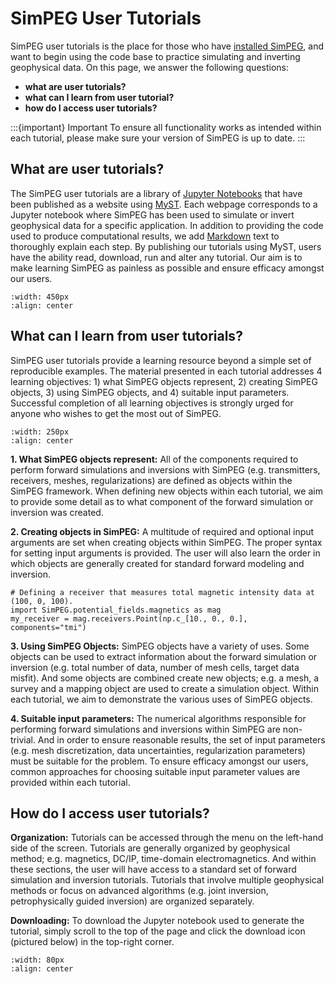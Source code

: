 SimPEG User Tutorials
=====================

SimPEG user tutorials is the place for those who have [installed SimPEG](https://docs.simpeg.xyz/content/getting_started/installing.html), and want to begin using the code base to practice simulating and inverting geophysical data. On this page, we answer the following questions:

- **what are user tutorials?**
- **what can I learn from user tutorial?**
- **how do I access user tutorials?**

:::{important} Important
To ensure all functionality works as intended within each tutorial, please make sure your version of SimPEG is up to date.
:::


What are user tutorials?
------------------------

The SimPEG user tutorials are a library of [Jupyter Notebooks](https://jupyter.org/) that have been published as a website using [MyST](https://mystmd.org/). Each webpage corresponds to a Jupyter notebook where SimPEG has been used to simulate or invert geophysical data for a specific application. In addition to providing the code used to produce computational results, we add [Markdown](https://www.markdownguide.org/) text to thoroughly explain each step. By publishing our tutorials using MyST, users have the ability read, download, run and alter any tutorial. Our aim is to make learning SimPEG as painless as possible and ensure efficacy amongst our users.


```{figure} ./assets/title_image.png
:width: 450px
:align: center
```


What can I learn from user tutorials?
-------------------------------------

SimPEG user tutorials provide a learning resource beyond a simple set of reproducible examples. The material presented in each tutorial addresses 4 learning objectives: 1) what SimPEG objects represent, 2) creating SimPEG objects, 3) using SimPEG objects, and 4) suitable input parameters. Successful completion of all learning objectives is strongly urged for anyone who wishes to get the most out of SimPEG.


```{figure} ./assets/learning_image.png
:width: 250px
:align: center
```

**1. What SimPEG objects represent:** All of the components required to perform forward simulations and inversions with SimPEG (e.g. transmitters, receivers, meshes, regularizations) are defined as objects within the SimPEG framework. When defining new objects within each tutorial, we aim to provide some detail as to what component of the forward simulation or inversion was created. 

**2. Creating objects in SimPEG:** A multitude of required and optional input arguments are set when creating objects within SimPEG. The proper syntax for setting input arguments is provided. The user will also learn the order in which objects are generally created for standard forward modeling and inversion.

```
# Defining a receiver that measures total magnetic intensity data at (100, 0, 100).
import SimPEG.potential_fields.magnetics as mag
my_receiver = mag.receivers.Point(np.c_[10., 0., 0.], components="tmi")
```

**3. Using SimPEG Objects:** SimPEG objects have a variety of uses. Some objects can be used to extract information about the forward simulation or inversion (e.g. total number of data, number of mesh cells, target data misfit). And some objects are combined create new objects; e.g. a mesh, a survey and a mapping object are used to create a simulation object. Within each tutorial, we aim to demonstrate the various uses of SimPEG objects.

**4. Suitable input parameters:** The numerical algorithms responsible for performing forward simulations and inversions within SimPEG are non-trivial. And in order to ensure reasonable results, the set of input parameters (e.g. mesh discretization, data uncertainties, regularization parameters) must be suitable for the problem. To ensure efficacy amongst our users, common approaches for choosing suitable input parameter values are provided within each tutorial.


How do I access user tutorials?
-------------------------------

**Organization:** Tutorials can be accessed through the menu on the left-hand side of the screen. Tutorials are generally organized by geophysical method; e.g. magnetics, DC/IP, time-domain electromagnetics. And within these sections, the user will have access to a standard set of forward simulation and inversion tutorials. Tutorials that involve multiple geophysical methods or focus on advanced algorithms (e.g. joint inversion, petrophysically guided inversion) are organized separately.

**Downloading:** To download the Jupyter notebook used to generate the tutorial, simply scroll to the top of the page and click the download icon (pictured below) in the top-right corner.

```{figure} ./assets/download_image.png
:width: 80px
:align: center
```

